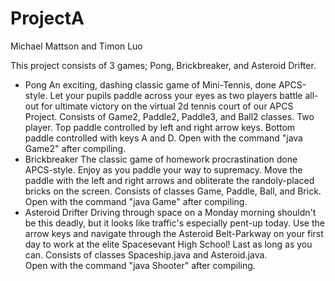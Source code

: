ProjectA
========
Michael Mattson and Timon Luo

This project consists of 3 games; Pong, Brickbreaker, and Asteroid Drifter.
 * Pong
    An exciting, dashing classic game of Mini-Tennis, done APCS-style. Let 
    your pupils paddle across your eyes as two players battle all-out for
    ultimate victory on the virtual 2d tennis court of our APCS Project.
    Consists of Game2, Paddle2, Paddle3, and Ball2 classes. Two player.
    Top paddle controlled by left and right arrow keys.
    Bottom paddle controlled with keys A and D.
    Open with the command "java Game2" after compiling.
 * Brickbreaker
    The classic game of homework procrastination done APCS-style. Enjoy as you
    paddle your way to supremacy. Move the paddle with the left and right
    arrows and obliterate the randoly-placed bricks on the screen.
    Consists of classes Game, Paddle, Ball, and Brick. 
    Open with the command "java Game" after compiling.
 * Asteroid Drifter
    Driving through space on a Monday morning shouldn't be this deadly, but
    it looks like traffic's especially pent-up today. Use the arrow keys and
    navigate through the Asteroid Belt-Parkway on your first day to work at
    the elite Spacesevant High School! Last as long as you can. Consists of
    classes Spaceship.java and Asteroid.java.    
    Open with the command "java Shooter" after compiling.
